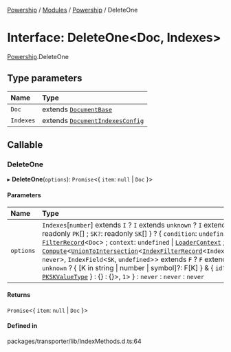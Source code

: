 [Powership](../README.md) / [Modules](../modules.md) / [Powership](../modules/Powership.md) / DeleteOne

# Interface: DeleteOne<Doc, Indexes\>

[Powership](../modules/Powership.md).DeleteOne

## Type parameters

| Name | Type |
| :------ | :------ |
| `Doc` | extends [`DocumentBase`](../modules/Powership.md#documentbase) |
| `Indexes` | extends [`DocumentIndexesConfig`](Powership.DocumentIndexesConfig.md) |

## Callable

### DeleteOne

▸ **DeleteOne**(`options`): `Promise`<{ `item`: ``null`` \| `Doc`  }\>

#### Parameters

| Name | Type |
| :------ | :------ |
| `options` | `Indexes`[`number`] extends `I` ? `I` extends `unknown` ? `I` extends { `PK`: readonly `PK`[] ; `SK?`: readonly `SK`[]  } ? { `condition`: `undefined` \| [`FilterRecord`](../modules/Powership.md#filterrecord)<`Doc`\> ; `context`: `undefined` \| [`LoaderContext`](../modules/Powership.md#loadercontext) ; `filter`: [`Compute`](../modules/Powership.TU.md#compute)<[`UnionToIntersection`](../modules/Powership.TU.md#uniontointersection)<[`IndexFilterRecord`](../modules/Powership.md#indexfilterrecord)<`IndexField`<`PK`, `never`\>, `IndexField`<`SK`, `undefined`\>\> extends `F` ? `F` extends `unknown` ? { [K in string \| number \| symbol]?: F[K] } & { `id?`: [`PKSKValueType`](../modules/Powership.md#pkskvaluetype)  } : {} : {}\>, ``1``\>  } : `never` : `never` : `never` |

#### Returns

`Promise`<{ `item`: ``null`` \| `Doc`  }\>

#### Defined in

packages/transporter/lib/IndexMethods.d.ts:64
